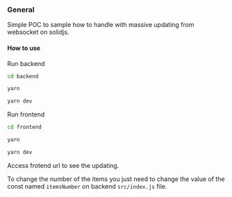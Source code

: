 ### General

Simple POC to sample how to handle with massive updating from websocket on solidjs.

#### How to use

Run backend 
```bash
cd backend

yarn 

yarn dev
```

Run frontend 
```bash
cd frontend

yarn 

yarn dev
```

Access frotend url to see the updating.

To change the number of the items you just need to change the value of the const named `itemsNumber` on backend `src/index.js` file.